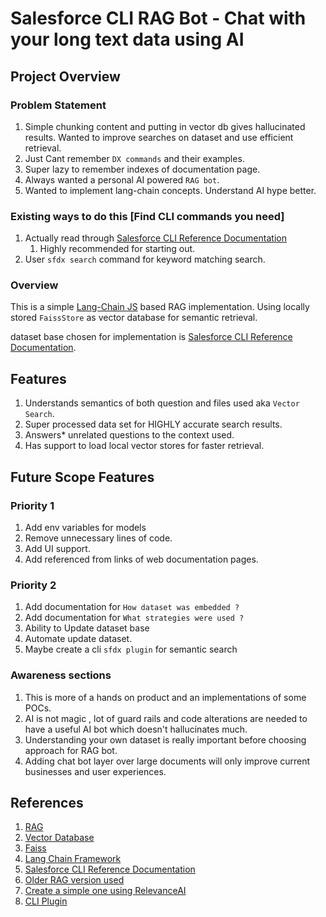# Salesforce CLI RAG Bot - Chat with your long text data using AI

## Project Overview

### Problem Statement 
1. Simple chunking content and putting in vector db gives hallucinated results. Wanted to improve searches on dataset and use efficient retrieval.
1. Just Cant remember `DX commands` and their examples.
1. Super lazy to remember indexes of documentation page.
1. Always wanted a personal AI powered `RAG bot`.
1. Wanted to implement lang-chain concepts. Understand AI hype better.

### Existing ways to do this [Find CLI commands you need]
1. Actually read through [Salesforce CLI Reference Documentation](https://resources.docs.salesforce.com/246/latest/en-us/sfdc/pdf/sfdx_CLI_reference.pdf)
    1. Highly recommended for starting out.
1. User `sfdx search` command for keyword matching search.

### Overview 
This is a simple [Lang-Chain JS](https://js.langchain.com/docs/get_started) based RAG implementation. Using locally stored `FaissStore` as vector database for semantic retrieval.

dataset base chosen for implementation is [Salesforce CLI Reference Documentation](https://resources.docs.salesforce.com/246/latest/en-us/sfdc/pdf/sfdx_CLI_reference.pdf).


## Features
1. Understands semantics of both question and files used aka `Vector Search`.
1. Super processed data set for HIGHLY accurate search results.
1. Answers* unrelated questions to the context used.
1. Has support to load local vector stores for faster retrieval.

## Future Scope Features

### Priority 1
1. Add env variables for models
1. Remove unnecessary lines of code.
1. Add UI support.
1. Add referenced from links of web documentation pages.

### Priority 2
1. Add documentation for `How dataset was embedded ?`
1. Add documentation for `What strategies were used ?`
1. Ability to Update dataset base
1. Automate update dataset.
1. Maybe create a cli `sfdx plugin` for semantic search

### Awareness sections
1. This is more of a hands on product and an implementations of some POCs.
1. AI is not magic , lot of guard rails and code alterations are needed to have a useful AI bot which doesn't hallucinates much.
1. Understanding your own dataset is really important before choosing approach for RAG bot. 
1. Adding chat bot layer over large documents will only improve current businesses and user experiences.

## References
1. [RAG](https://www.hopsworks.ai/dictionary/retrieval-augmented-generation-llm#:~:text=Retrieval%2Daugmented%20generation%20(RAG),%2C%20and%20recent%2Frelevant%20dataset.)
1. [Vector Database](https://www.pinecone.io/learn/vector-database/)
1. [Faiss](https://engineering.fb.com/2017/03/29/data-infrastructure/faiss-a-library-for-efficient-similarity-search/)
1. [Lang Chain Framework](https://js.langchain.com/docs/get_started)
1. [Salesforce CLI Reference Documentation](https://resources.docs.salesforce.com/246/latest/en-us/sfdc/pdf/sfdx_CLI_reference.pdf)
1. [Older RAG version used](https://app.relevanceai.com/form/d7b62b/ae1d1b0e-7ea9-4744-8af2-c2f45b2c417e)
1. [Create a simple one using RelevanceAI](https://app.relevanceai.com/)
1. [CLI Plugin](https://developer.salesforce.com/docs/atlas.en-us.sfdx_cli_plugins.meta/sfdx_cli_plugins/cli_plugins_architecture_sf_cli.htm)